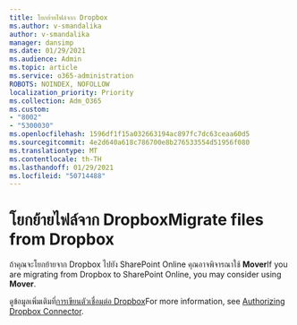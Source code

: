 ```yaml
---
title: โยกย้ายไฟล์จาก Dropbox
ms.author: v-smandalika
author: v-smandalika
manager: dansimp
ms.date: 01/29/2021
ms.audience: Admin
ms.topic: article
ms.service: o365-administration
ROBOTS: NOINDEX, NOFOLLOW
localization_priority: Priority
ms.collection: Adm_O365
ms.custom:
- "8002"
- "5300030"
ms.openlocfilehash: 1596df1f15a032663194ac897fc7dc63ceaa60d5
ms.sourcegitcommit: 4e2d640a618c786700e8b276533554d51956f080
ms.translationtype: MT
ms.contentlocale: th-TH
ms.lasthandoff: 01/29/2021
ms.locfileid: "50714488"
---
```

# <a name="migrate-files-from-dropbox"></a><span data-ttu-id="acc04-102">โยกย้ายไฟล์จาก Dropbox</span><span class="sxs-lookup"><span data-stu-id="acc04-102">Migrate files from Dropbox</span></span>

<span data-ttu-id="acc04-103">ถ้าคุณจะโยกย้ายจาก Dropbox ไปยัง SharePoint Online คุณอาจพิจารณาใช้ **Mover**</span><span class="sxs-lookup"><span data-stu-id="acc04-103">If you are migrating from Dropbox to SharePoint Online, you may consider using **Mover**.</span></span>

<span data-ttu-id="acc04-104">ดูข้อมูลเพิ่มเติมที่[การเขียนตัวเชื่อมต่อ Dropbox](https://docs.microsoft.com/sharepointmigration/mover-dropbox)</span><span class="sxs-lookup"><span data-stu-id="acc04-104">For more information, see [Authorizing Dropbox Connector](https://docs.microsoft.com/sharepointmigration/mover-dropbox).</span></span>

